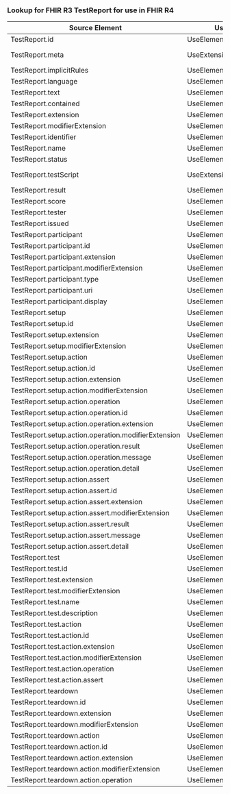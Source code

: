 ### Lookup for FHIR R3 TestReport for use in FHIR R4

| Source Element | Usage | Target |
| -------------- | ----- | ------ |
| TestReport.id | UseElementSameName | TestReport.id |
| TestReport.meta | UseExtension | http://hl7.org/fhir/3.0/StructureDefinition/extension-TestReport.meta |
| TestReport.implicitRules | UseElementSameName | TestReport.implicitRules |
| TestReport.language | UseElementSameName | TestReport.language |
| TestReport.text | UseElementSameName | TestReport.text |
| TestReport.contained | UseElementSameName | TestReport.contained |
| TestReport.extension | UseElementSameName | TestReport.extension |
| TestReport.modifierExtension | UseElementSameName | TestReport.modifierExtension |
| TestReport.identifier | UseElementSameName | TestReport.identifier |
| TestReport.name | UseElementSameName | TestReport.name |
| TestReport.status | UseElementSameName | TestReport.status |
| TestReport.testScript | UseExtension | http://hl7.org/fhir/3.0/StructureDefinition/extension-TestReport.testScript |
| TestReport.result | UseElementSameName | TestReport.result |
| TestReport.score | UseElementSameName | TestReport.score |
| TestReport.tester | UseElementSameName | TestReport.tester |
| TestReport.issued | UseElementSameName | TestReport.issued |
| TestReport.participant | UseElementSameName | TestReport.participant |
| TestReport.participant.id | UseElementSameName | TestReport.participant.id |
| TestReport.participant.extension | UseElementSameName | TestReport.participant.extension |
| TestReport.participant.modifierExtension | UseElementSameName | TestReport.participant.modifierExtension |
| TestReport.participant.type | UseElementSameName | TestReport.participant.type |
| TestReport.participant.uri | UseElementSameName | TestReport.participant.uri |
| TestReport.participant.display | UseElementSameName | TestReport.participant.display |
| TestReport.setup | UseElementSameName | TestReport.setup |
| TestReport.setup.id | UseElementSameName | TestReport.setup.id |
| TestReport.setup.extension | UseElementSameName | TestReport.setup.extension |
| TestReport.setup.modifierExtension | UseElementSameName | TestReport.setup.modifierExtension |
| TestReport.setup.action | UseElementSameName | TestReport.setup.action |
| TestReport.setup.action.id | UseElementSameName | TestReport.setup.action.id |
| TestReport.setup.action.extension | UseElementSameName | TestReport.setup.action.extension |
| TestReport.setup.action.modifierExtension | UseElementSameName | TestReport.setup.action.modifierExtension |
| TestReport.setup.action.operation | UseElementSameName | TestReport.setup.action.operation |
| TestReport.setup.action.operation.id | UseElementSameName | TestReport.setup.action.operation.id |
| TestReport.setup.action.operation.extension | UseElementSameName | TestReport.setup.action.operation.extension |
| TestReport.setup.action.operation.modifierExtension | UseElementSameName | TestReport.setup.action.operation.modifierExtension |
| TestReport.setup.action.operation.result | UseElementSameName | TestReport.setup.action.operation.result |
| TestReport.setup.action.operation.message | UseElementSameName | TestReport.setup.action.operation.message |
| TestReport.setup.action.operation.detail | UseElementSameName | TestReport.setup.action.operation.detail |
| TestReport.setup.action.assert | UseElementSameName | TestReport.setup.action.assert |
| TestReport.setup.action.assert.id | UseElementSameName | TestReport.setup.action.assert.id |
| TestReport.setup.action.assert.extension | UseElementSameName | TestReport.setup.action.assert.extension |
| TestReport.setup.action.assert.modifierExtension | UseElementSameName | TestReport.setup.action.assert.modifierExtension |
| TestReport.setup.action.assert.result | UseElementSameName | TestReport.setup.action.assert.result |
| TestReport.setup.action.assert.message | UseElementSameName | TestReport.setup.action.assert.message |
| TestReport.setup.action.assert.detail | UseElementSameName | TestReport.setup.action.assert.detail |
| TestReport.test | UseElementSameName | TestReport.test |
| TestReport.test.id | UseElementSameName | TestReport.test.id |
| TestReport.test.extension | UseElementSameName | TestReport.test.extension |
| TestReport.test.modifierExtension | UseElementSameName | TestReport.test.modifierExtension |
| TestReport.test.name | UseElementSameName | TestReport.test.name |
| TestReport.test.description | UseElementSameName | TestReport.test.description |
| TestReport.test.action | UseElementSameName | TestReport.test.action |
| TestReport.test.action.id | UseElementSameName | TestReport.test.action.id |
| TestReport.test.action.extension | UseElementSameName | TestReport.test.action.extension |
| TestReport.test.action.modifierExtension | UseElementSameName | TestReport.test.action.modifierExtension |
| TestReport.test.action.operation | UseElementSameName | TestReport.test.action.operation |
| TestReport.test.action.assert | UseElementSameName | TestReport.test.action.assert |
| TestReport.teardown | UseElementSameName | TestReport.teardown |
| TestReport.teardown.id | UseElementSameName | TestReport.teardown.id |
| TestReport.teardown.extension | UseElementSameName | TestReport.teardown.extension |
| TestReport.teardown.modifierExtension | UseElementSameName | TestReport.teardown.modifierExtension |
| TestReport.teardown.action | UseElementSameName | TestReport.teardown.action |
| TestReport.teardown.action.id | UseElementSameName | TestReport.teardown.action.id |
| TestReport.teardown.action.extension | UseElementSameName | TestReport.teardown.action.extension |
| TestReport.teardown.action.modifierExtension | UseElementSameName | TestReport.teardown.action.modifierExtension |
| TestReport.teardown.action.operation | UseElementSameName | TestReport.teardown.action.operation |
